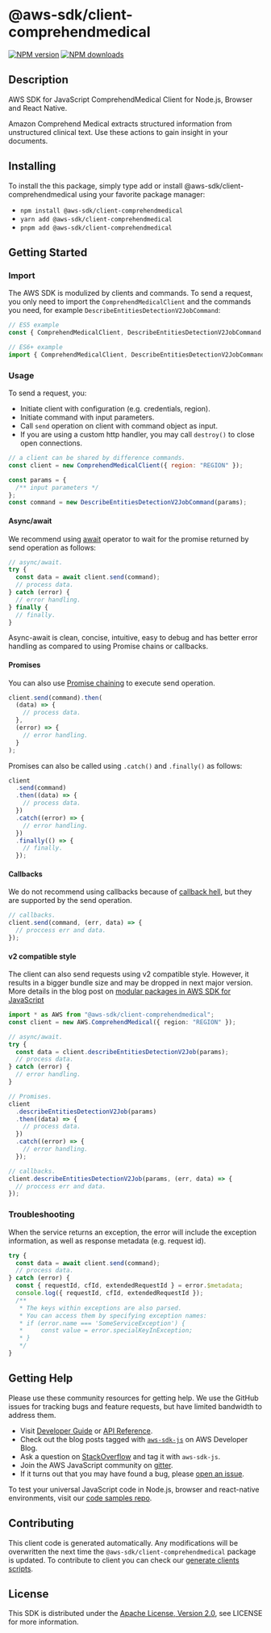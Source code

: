 # @aws-sdk/client-comprehendmedical

[![NPM version](https://img.shields.io/npm/v/@aws-sdk/client-comprehendmedical/latest.svg)](https://www.npmjs.com/package/@aws-sdk/client-comprehendmedical)
[![NPM downloads](https://img.shields.io/npm/dm/@aws-sdk/client-comprehendmedical.svg)](https://www.npmjs.com/package/@aws-sdk/client-comprehendmedical)

## Description

AWS SDK for JavaScript ComprehendMedical Client for Node.js, Browser and React Native.

<p> Amazon Comprehend Medical extracts structured information from unstructured clinical text. Use these actions
to gain insight in your documents. </p>

## Installing

To install the this package, simply type add or install @aws-sdk/client-comprehendmedical
using your favorite package manager:

- `npm install @aws-sdk/client-comprehendmedical`
- `yarn add @aws-sdk/client-comprehendmedical`
- `pnpm add @aws-sdk/client-comprehendmedical`

## Getting Started

### Import

The AWS SDK is modulized by clients and commands.
To send a request, you only need to import the `ComprehendMedicalClient` and
the commands you need, for example `DescribeEntitiesDetectionV2JobCommand`:

```js
// ES5 example
const { ComprehendMedicalClient, DescribeEntitiesDetectionV2JobCommand } = require("@aws-sdk/client-comprehendmedical");
```

```ts
// ES6+ example
import { ComprehendMedicalClient, DescribeEntitiesDetectionV2JobCommand } from "@aws-sdk/client-comprehendmedical";
```

### Usage

To send a request, you:

- Initiate client with configuration (e.g. credentials, region).
- Initiate command with input parameters.
- Call `send` operation on client with command object as input.
- If you are using a custom http handler, you may call `destroy()` to close open connections.

```js
// a client can be shared by difference commands.
const client = new ComprehendMedicalClient({ region: "REGION" });

const params = {
  /** input parameters */
};
const command = new DescribeEntitiesDetectionV2JobCommand(params);
```

#### Async/await

We recommend using [await](https://developer.mozilla.org/en-US/docs/Web/JavaScript/Reference/Operators/await)
operator to wait for the promise returned by send operation as follows:

```js
// async/await.
try {
  const data = await client.send(command);
  // process data.
} catch (error) {
  // error handling.
} finally {
  // finally.
}
```

Async-await is clean, concise, intuitive, easy to debug and has better error handling
as compared to using Promise chains or callbacks.

#### Promises

You can also use [Promise chaining](https://developer.mozilla.org/en-US/docs/Web/JavaScript/Guide/Using_promises#chaining)
to execute send operation.

```js
client.send(command).then(
  (data) => {
    // process data.
  },
  (error) => {
    // error handling.
  }
);
```

Promises can also be called using `.catch()` and `.finally()` as follows:

```js
client
  .send(command)
  .then((data) => {
    // process data.
  })
  .catch((error) => {
    // error handling.
  })
  .finally(() => {
    // finally.
  });
```

#### Callbacks

We do not recommend using callbacks because of [callback hell](http://callbackhell.com/),
but they are supported by the send operation.

```js
// callbacks.
client.send(command, (err, data) => {
  // proccess err and data.
});
```

#### v2 compatible style

The client can also send requests using v2 compatible style.
However, it results in a bigger bundle size and may be dropped in next major version. More details in the blog post
on [modular packages in AWS SDK for JavaScript](https://aws.amazon.com/blogs/developer/modular-packages-in-aws-sdk-for-javascript/)

```ts
import * as AWS from "@aws-sdk/client-comprehendmedical";
const client = new AWS.ComprehendMedical({ region: "REGION" });

// async/await.
try {
  const data = client.describeEntitiesDetectionV2Job(params);
  // process data.
} catch (error) {
  // error handling.
}

// Promises.
client
  .describeEntitiesDetectionV2Job(params)
  .then((data) => {
    // process data.
  })
  .catch((error) => {
    // error handling.
  });

// callbacks.
client.describeEntitiesDetectionV2Job(params, (err, data) => {
  // proccess err and data.
});
```

### Troubleshooting

When the service returns an exception, the error will include the exception information,
as well as response metadata (e.g. request id).

```js
try {
  const data = await client.send(command);
  // process data.
} catch (error) {
  const { requestId, cfId, extendedRequestId } = error.$metadata;
  console.log({ requestId, cfId, extendedRequestId });
  /**
   * The keys within exceptions are also parsed.
   * You can access them by specifying exception names:
   * if (error.name === 'SomeServiceException') {
   *     const value = error.specialKeyInException;
   * }
   */
}
```

## Getting Help

Please use these community resources for getting help.
We use the GitHub issues for tracking bugs and feature requests, but have limited bandwidth to address them.

- Visit [Developer Guide](https://docs.aws.amazon.com/sdk-for-javascript/v3/developer-guide/welcome.html)
  or [API Reference](https://docs.aws.amazon.com/AWSJavaScriptSDK/v3/latest/index.html).
- Check out the blog posts tagged with [`aws-sdk-js`](https://aws.amazon.com/blogs/developer/tag/aws-sdk-js/)
  on AWS Developer Blog.
- Ask a question on [StackOverflow](https://stackoverflow.com/questions/tagged/aws-sdk-js) and tag it with `aws-sdk-js`.
- Join the AWS JavaScript community on [gitter](https://gitter.im/aws/aws-sdk-js-v3).
- If it turns out that you may have found a bug, please [open an issue](https://github.com/aws/aws-sdk-js-v3/issues/new/choose).

To test your universal JavaScript code in Node.js, browser and react-native environments,
visit our [code samples repo](https://github.com/aws-samples/aws-sdk-js-tests).

## Contributing

This client code is generated automatically. Any modifications will be overwritten the next time the `@aws-sdk/client-comprehendmedical` package is updated.
To contribute to client you can check our [generate clients scripts](https://github.com/aws/aws-sdk-js-v3/tree/main/scripts/generate-clients).

## License

This SDK is distributed under the
[Apache License, Version 2.0](http://www.apache.org/licenses/LICENSE-2.0),
see LICENSE for more information.
